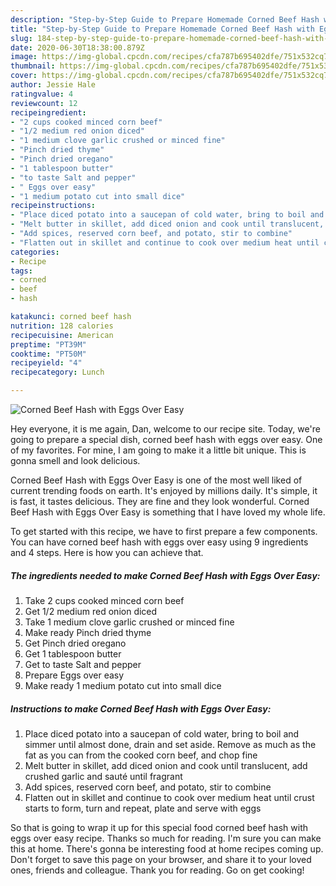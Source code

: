 ```yaml
---
description: "Step-by-Step Guide to Prepare Homemade Corned Beef Hash with Eggs Over Easy"
title: "Step-by-Step Guide to Prepare Homemade Corned Beef Hash with Eggs Over Easy"
slug: 184-step-by-step-guide-to-prepare-homemade-corned-beef-hash-with-eggs-over-easy
date: 2020-06-30T18:38:00.879Z
image: https://img-global.cpcdn.com/recipes/cfa787b695402dfe/751x532cq70/corned-beef-hash-with-eggs-over-easy-recipe-main-photo.jpg
thumbnail: https://img-global.cpcdn.com/recipes/cfa787b695402dfe/751x532cq70/corned-beef-hash-with-eggs-over-easy-recipe-main-photo.jpg
cover: https://img-global.cpcdn.com/recipes/cfa787b695402dfe/751x532cq70/corned-beef-hash-with-eggs-over-easy-recipe-main-photo.jpg
author: Jessie Hale
ratingvalue: 4
reviewcount: 12
recipeingredient:
- "2 cups cooked minced corn beef"
- "1/2 medium red onion diced"
- "1 medium clove garlic crushed or minced fine"
- "Pinch dried thyme"
- "Pinch dried oregano"
- "1 tablespoon butter"
- "to taste Salt and pepper"
- " Eggs over easy"
- "1 medium potato cut into small dice"
recipeinstructions:
- "Place diced potato into a saucepan of cold water, bring to boil and simmer until almost done, drain and set aside. Remove as much as the fat as you can from the cooked corn beef, and chop fine"
- "Melt butter in skillet, add diced onion and cook until translucent, add crushed garlic and sauté until fragrant"
- "Add spices, reserved corn beef, and potato, stir to combine"
- "Flatten out in skillet and continue to cook over medium heat until crust starts to form, turn and repeat, plate and serve with eggs"
categories:
- Recipe
tags:
- corned
- beef
- hash

katakunci: corned beef hash 
nutrition: 128 calories
recipecuisine: American
preptime: "PT39M"
cooktime: "PT50M"
recipeyield: "4"
recipecategory: Lunch

---
```



![Corned Beef Hash with Eggs Over Easy](https://img-global.cpcdn.com/recipes/cfa787b695402dfe/751x532cq70/corned-beef-hash-with-eggs-over-easy-recipe-main-photo.jpg)

Hey everyone, it is me again, Dan, welcome to our recipe site. Today, we're going to prepare a special dish, corned beef hash with eggs over easy. One of my favorites. For mine, I am going to make it a little bit unique. This is gonna smell and look delicious.



Corned Beef Hash with Eggs Over Easy is one of the most well liked of current trending foods on earth. It's enjoyed by millions daily. It's simple, it is fast, it tastes delicious. They are fine and they look wonderful. Corned Beef Hash with Eggs Over Easy is something that I have loved my whole life.


To get started with this recipe, we have to first prepare a few components. You can have corned beef hash with eggs over easy using 9 ingredients and 4 steps. Here is how you can achieve that.

<!--inarticleads1-->

##### The ingredients needed to make Corned Beef Hash with Eggs Over Easy:

1. Take 2 cups cooked minced corn beef
1. Get 1/2 medium red onion diced
1. Take 1 medium clove garlic crushed or minced fine
1. Make ready Pinch dried thyme
1. Get Pinch dried oregano
1. Get 1 tablespoon butter
1. Get to taste Salt and pepper
1. Prepare  Eggs over easy
1. Make ready 1 medium potato cut into small dice




<!--inarticleads2-->

##### Instructions to make Corned Beef Hash with Eggs Over Easy:

1. Place diced potato into a saucepan of cold water, bring to boil and simmer until almost done, drain and set aside. Remove as much as the fat as you can from the cooked corn beef, and chop fine
1. Melt butter in skillet, add diced onion and cook until translucent, add crushed garlic and sauté until fragrant
1. Add spices, reserved corn beef, and potato, stir to combine
1. Flatten out in skillet and continue to cook over medium heat until crust starts to form, turn and repeat, plate and serve with eggs




So that is going to wrap it up for this special food corned beef hash with eggs over easy recipe. Thanks so much for reading. I'm sure you can make this at home. There's gonna be interesting food at home recipes coming up. Don't forget to save this page on your browser, and share it to your loved ones, friends and colleague. Thank you for reading. Go on get cooking!
